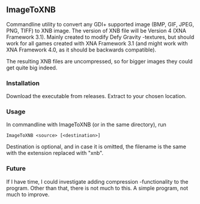 ## ImageToXNB

Commandline utility to convert any GDI+ supported image (BMP, GIF, JPEG, PNG, TIFF) to XNB image. The version of XNB file will be Version 4 (XNA Framework 3.1). 
Mainly created to modify Defy Gravity -textures, but should work for all games created with XNA Framework 3.1 (and might work with XNA Framework 4.0, as it should be backwards compatible).

The resulting XNB files are uncompressed, so for bigger images they could get quite big indeed. 

### Installation

Download the executable from releases. Extract to your chosen location.

### Usage

In commandline with ImageToXNB (or in the same directory), run

`ImageToXNB <source> [<destination>]`

Destination is optional, and in case it is omitted, the filename is the same with the extension replaced with "xnb".

### Future

If I have time, I could investigate adding compression -functionality to the program. Other than that, there is not much to this. A simple program, not much to improve.
